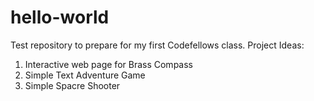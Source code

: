 # hello-world
Test repository to prepare for my first Codefellows class.
Project Ideas:
1. Interactive web page for Brass Compass
2. Simple Text Adventure Game
3. Simple Spacre Shooter
